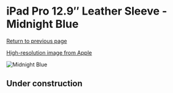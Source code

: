 # iPad Pro 12.9″ Leather Sleeve - Midnight Blue

[Return to previous page](/ipad_pro129)

[High-resolution image from Apple](https://store.storeimages.cdn-apple.com/8756/as-images.apple.com/is/MQ0T2?wid=4500&hei=4500&fmt=png)

<div style="width: 512px"><img src="/almost_uncompressed/MQ0T2.webp" alt="Midnight Blue"></div>

## Under construction
